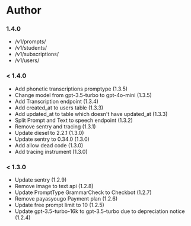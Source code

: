 # Author

### 1.4.0
- /v1/prompts/
- /v1/students/
- /v1/subscriptions/
- /v1/users/

### < 1.4.0
- Add phonetic transcriptions promptype (1.3.5)
- Change model from gpt-3.5-turbo to gpt-4o-mini (1.3.5)
- Add Transcription endpoint (1.3.4)
- Add created_at to users table (1.3.3)
- Add updated_at to table which doesn't have updated_at (1.3.3)
- Split Prompt and Text to speech endpoint (1.3.2)
- Remove sentry and tracing (1.3.1)
- Update diesel to 2.2.1 (1.3.0)
- Update sentry to 0.34.0 (1.3.0)
- Add allow dead code (1.3.0)
- Add tracing instrument (1.3.0)

### < 1.3.0

- Update sentry (1.2.9)
- Remove image to text api (1.2.8)
- Update PromptType GrammarCheck to Checkbot (1.2.7)
- Remove payasyougo Payment plan (1.2.6)
- Update free prompt limit to 10 (1.2.5)
- Update gpt-3.5-turbo-16k to gpt-3.5-turbo due to depreciation notice (1.2.4)